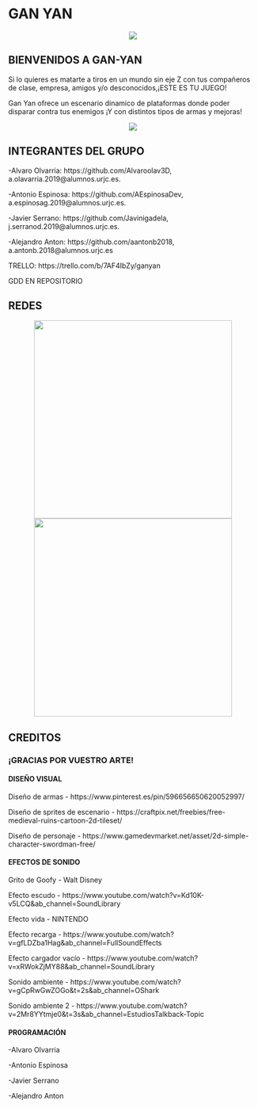 <H1>GAN YAN</H1>
<p align="center"> 

  <img src="https://user-images.githubusercontent.com/91082053/136620736-d97a34ce-4869-40c9-9c0e-c1fc8e1b4e8d.png">
</p>

<H2>BIENVENIDOS A GAN-YAN</H2>

Si lo quieres es matarte a tiros en un mundo sin eje Z con tus compañeros de clase, empresa, amigos y/o desconocidos,¡ESTE ES TU JUEGO!

Gan Yan ofrece un escenario dinamico de plataformas donde poder disparar contra tus enemigos ¡Y con distintos tipos de armas y mejoras!

<p align="center"> 

  <img src="https://user-images.githubusercontent.com/91082053/136620835-a46912da-abf4-4e0d-8a26-b5b70adde92b.png">
</p>


<H2>INTEGRANTES DEL GRUPO</H2>
<p>-Alvaro Olvarria: https://github.com/Alvaroolav3D, a.olavarria.2019@alumnos.urjc.es.</p>
<p>-Antonio Espinosa: https://github.com/AEspinosaDev, a.espinosag.2019@alumnos.urjc.es.</p>
<p>-Javier Serrano: https://github.com/Javinigadela, j.serranod.2019@alumnos.urjc.es.</p> 
<p>-Alejandro Anton: https://github.com/aantonb2018, a.antonb.2018@alumnos.urjc.es</p>

<p>TRELLO: https://trello.com/b/7AF4IbZy/ganyan</P>
<p>GDD EN REPOSITORIO</p>

<H2>REDES</H2>

<p align="center"> 
<img src="https://user-images.githubusercontent.com/91082053/139128420-6aacebe9-463a-4ec6-bc36-d7395abd2db0.jpeg" width="400">
<img src="https://user-images.githubusercontent.com/91082053/139128442-ac6820d5-2e85-493c-b9a8-44ed8d210b85.jpeg" width="400">
</p>



<H2>CREDITOS</H2>


<H3>¡GRACIAS POR VUESTRO ARTE!</H3>

<h4>DISEÑO VISUAL</H4>
<P>Diseño de armas - https://www.pinterest.es/pin/596656650620052997/</P>
<P>Diseño de sprites de escenario - https://craftpix.net/freebies/free-medieval-ruins-cartoon-2d-tileset/</P>
<P>Diseño de personaje - https://www.gamedevmarket.net/asset/2d-simple-character-swordman-free/</P>
<H4>EFECTOS DE SONIDO</H4>
<P>Grito de Goofy - Walt Disney </P>
<P>Efecto escudo - https://www.youtube.com/watch?v=Kd10K-v5LCQ&ab_channel=SoundLibrary </P>
<p>Efecto vida - NINTENDO</P>
<P>Efecto recarga - https://www.youtube.com/watch?v=gfLDZba1Hag&ab_channel=FullSoundEffects </p>
<p>Efecto cargador vacío - https://www.youtube.com/watch?v=xRWokZjMY88&ab_channel=SoundLibrary </p>
<p>Sonido ambiente - https://www.youtube.com/watch?v=gCpRwGwZOGo&t=2s&ab_channel=OShark</p>
<p>Sonido ambiente 2 - https://www.youtube.com/watch?v=2Mr8YYtmje0&t=3s&ab_channel=EstudiosTalkback-Topic</p>

<H4>PR0GRAMACIÓN</H4>

<p>-Alvaro Olvarria</p>
<p>-Antonio Espinosa</p>
<p>-Javier Serrano</p> 
<p>-Alejandro Anton</p>
